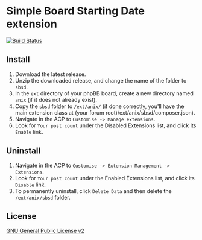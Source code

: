 # Simple Board Starting Date extension

[![Build Status](https://travis-ci.org/anix/sbsd.svg?branch=master)](https://travis-ci.org/anix/sbsd)

## Install

1. Download the latest release.
2. Unzip the downloaded release, and change the name of the folder to `sbsd`.
3. In the `ext` directory of your phpBB board, create a new directory named `anix` (if it does not already exist).
4. Copy the `sbsd` folder to `/ext/anix/` (if done correctly, you'll have the main extension class at (your forum root)/ext/anix/sbsd/composer.json).
5. Navigate in the ACP to `Customise -> Manage extensions`.
6. Look for `Your post count` under the Disabled Extensions list, and click its `Enable` link.

## Uninstall

1. Navigate in the ACP to `Customise -> Extension Management -> Extensions`.
2. Look for `Your post count` under the Enabled Extensions list, and click its `Disable` link.
3. To permanently uninstall, click `Delete Data` and then delete the `/ext/anix/sbsd` folder.

## License
[GNU General Public License v2](http://opensource.org/licenses/GPL-2.0)
